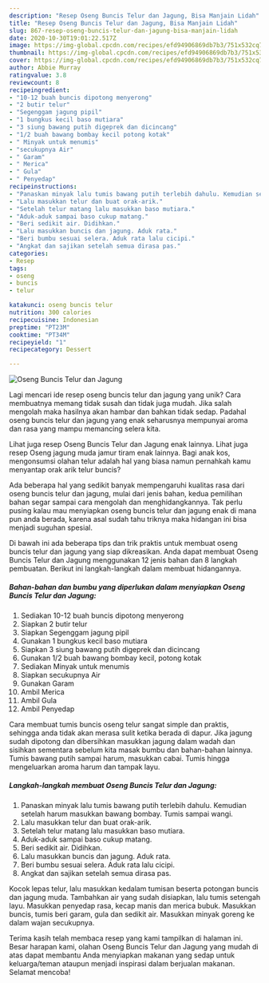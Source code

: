 ```yaml
---
description: "Resep Oseng Buncis Telur dan Jagung, Bisa Manjain Lidah"
title: "Resep Oseng Buncis Telur dan Jagung, Bisa Manjain Lidah"
slug: 867-resep-oseng-buncis-telur-dan-jagung-bisa-manjain-lidah
date: 2020-10-30T19:01:22.517Z
image: https://img-global.cpcdn.com/recipes/efd94906869db7b3/751x532cq70/oseng-buncis-telur-dan-jagung-foto-resep-utama.jpg
thumbnail: https://img-global.cpcdn.com/recipes/efd94906869db7b3/751x532cq70/oseng-buncis-telur-dan-jagung-foto-resep-utama.jpg
cover: https://img-global.cpcdn.com/recipes/efd94906869db7b3/751x532cq70/oseng-buncis-telur-dan-jagung-foto-resep-utama.jpg
author: Abbie Murray
ratingvalue: 3.8
reviewcount: 8
recipeingredient:
- "10-12 buah buncis dipotong menyerong"
- "2 butir telur"
- "Segenggam jagung pipil"
- "1 bungkus kecil baso mutiara"
- "3 siung bawang putih digeprek dan dicincang"
- "1/2 buah bawang bombay kecil potong kotak"
- " Minyak untuk menumis"
- "secukupnya Air"
- " Garam"
- " Merica"
- " Gula"
- " Penyedap"
recipeinstructions:
- "Panaskan minyak lalu tumis bawang putih terlebih dahulu. Kemudian setelah harum masukkan bawang bombay. Tumis sampai wangi."
- "Lalu masukkan telur dan buat orak-arik."
- "Setelah telur matang lalu masukkan baso mutiara."
- "Aduk-aduk sampai baso cukup matang."
- "Beri sedikit air. Didihkan."
- "Lalu masukkan buncis dan jagung. Aduk rata."
- "Beri bumbu sesuai selera. Aduk rata lalu cicipi."
- "Angkat dan sajikan setelah semua dirasa pas."
categories:
- Resep
tags:
- oseng
- buncis
- telur

katakunci: oseng buncis telur 
nutrition: 300 calories
recipecuisine: Indonesian
preptime: "PT23M"
cooktime: "PT34M"
recipeyield: "1"
recipecategory: Dessert

---
```



![Oseng Buncis Telur dan Jagung](https://img-global.cpcdn.com/recipes/efd94906869db7b3/751x532cq70/oseng-buncis-telur-dan-jagung-foto-resep-utama.jpg)

Lagi mencari ide resep oseng buncis telur dan jagung yang unik? Cara membuatnya memang tidak susah dan tidak juga mudah. Jika salah mengolah maka hasilnya akan hambar dan bahkan tidak sedap. Padahal oseng buncis telur dan jagung yang enak seharusnya mempunyai aroma dan rasa yang mampu memancing selera kita.

Lihat juga resep Oseng Buncis Telur dan Jagung enak lainnya. Lihat juga resep Oseng jagung muda jamur tiram enak lainnya. Bagi anak kos, mengonsumsi olahan telur adalah hal yang biasa namun pernahkah kamu menyantap orak arik telur buncis?

Ada beberapa hal yang sedikit banyak mempengaruhi kualitas rasa dari oseng buncis telur dan jagung, mulai dari jenis bahan, kedua pemilihan bahan segar sampai cara mengolah dan menghidangkannya. Tak perlu pusing kalau mau menyiapkan oseng buncis telur dan jagung enak di mana pun anda berada, karena asal sudah tahu triknya maka hidangan ini bisa menjadi suguhan spesial.


Di bawah ini ada beberapa tips dan trik praktis untuk membuat oseng buncis telur dan jagung yang siap dikreasikan. Anda dapat membuat Oseng Buncis Telur dan Jagung menggunakan 12 jenis bahan dan 8 langkah pembuatan. Berikut ini langkah-langkah dalam membuat hidangannya.

<!--inarticleads1-->

##### Bahan-bahan dan bumbu yang diperlukan dalam menyiapkan Oseng Buncis Telur dan Jagung:

1. Sediakan 10-12 buah buncis dipotong menyerong
1. Siapkan 2 butir telur
1. Siapkan Segenggam jagung pipil
1. Gunakan 1 bungkus kecil baso mutiara
1. Siapkan 3 siung bawang putih digeprek dan dicincang
1. Gunakan 1/2 buah bawang bombay kecil, potong kotak
1. Sediakan  Minyak untuk menumis
1. Siapkan secukupnya Air
1. Gunakan  Garam
1. Ambil  Merica
1. Ambil  Gula
1. Ambil  Penyedap


Cara membuat tumis buncis oseng telur sangat simple dan praktis, sehingga anda tidak akan merasa sulit ketika berada di dapur. Jika jagung sudah dipotong dan dibersihkan masukkan jagung dalam wadah dan sisihkan sementara sebelum kita masak bumbu dan bahan-bahan lainnya. Tumis bawang putih sampai harum, masukkan cabai. Tumis hingga mengeluarkan aroma harum dan tampak layu. 

<!--inarticleads2-->

##### Langkah-langkah membuat Oseng Buncis Telur dan Jagung:

1. Panaskan minyak lalu tumis bawang putih terlebih dahulu. Kemudian setelah harum masukkan bawang bombay. Tumis sampai wangi.
1. Lalu masukkan telur dan buat orak-arik.
1. Setelah telur matang lalu masukkan baso mutiara.
1. Aduk-aduk sampai baso cukup matang.
1. Beri sedikit air. Didihkan.
1. Lalu masukkan buncis dan jagung. Aduk rata.
1. Beri bumbu sesuai selera. Aduk rata lalu cicipi.
1. Angkat dan sajikan setelah semua dirasa pas.


Kocok lepas telur, lalu masukkan kedalam tumisan beserta potongan buncis dan jagung muda. Tambahkan air yang sudah disiapkan, lalu tumis setengah layu. Masukkan penyedap rasa, kecap manis dan merica bubuk. Masukkan buncis, tumis beri garam, gula dan sedikit air. Masukkan minyak goreng ke dalam wajan secukupnya. 

Terima kasih telah membaca resep yang kami tampilkan di halaman ini. Besar harapan kami, olahan Oseng Buncis Telur dan Jagung yang mudah di atas dapat membantu Anda menyiapkan makanan yang sedap untuk keluarga/teman ataupun menjadi inspirasi dalam berjualan makanan. Selamat mencoba!
